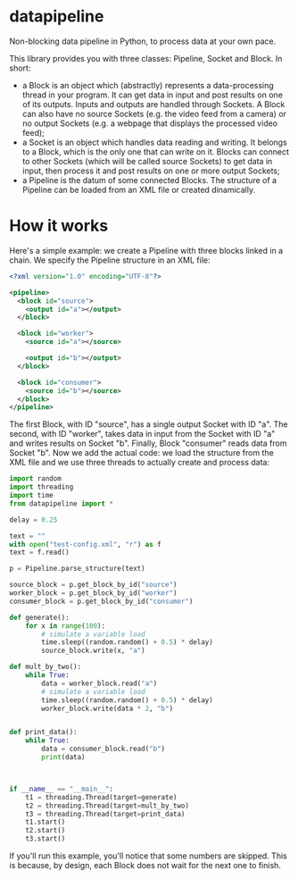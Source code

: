# datapipeline
Non-blocking data pipeline in Python, to process data at your own pace.

This library provides you with three classes: Pipeline, Socket and Block. In short:
- a Block is an object which (abstractly) represents a data-processing thread in your program. It can get data in input and post results on one of its outputs. Inputs and outputs are handled through Sockets. A Block can also have no source Sockets (e.g. the video feed from a camera) or no output Sockets (e.g. a webpage that displays the processed video feed);
- a Socket is an object which handles data reading and writing. It belongs to a Block, which is the only one that can write on it. Blocks can connect to other Sockets (which will be called source Sockets) to get data in input, then process it and post results on one or more output Sockets;
- a Pipeline is the datum of some connected Blocks. The structure of a Pipeline can be loaded from an XML file or created dinamically.

# How it works
Here's a simple example: we create a Pipeline with three blocks linked in a chain. We specify the Pipeline structure in an XML file:

```xml
<?xml version="1.0" encoding="UTF-8"?>

<pipeline>
  <block id="source">
    <output id="a"></output>
  </block>

  <block id="worker">
    <source id="a"></source>

    <output id="b"></output>
  </block>

  <block id="consumer">
    <source id="b"></source>
  </block>
</pipeline>
```
The first Block, with ID "source", has a single output Socket with ID "a". The second, with ID "worker", takes data in input from the Socket with ID "a" and writes results on Socket "b". Finally, Block "consumer" reads data from Socket "b". Now we add the actual code: we load the structure from the XML file and we use three threads to actually create and process data:

```python
import random
import threading
import time
from datapipeline import *

delay = 0.25

text = ""
with open("test-config.xml", "r") as f
text = f.read()

p = Pipeline.parse_structure(text)

source_block = p.get_block_by_id("source")
worker_block = p.get_block_by_id("worker")
consumer_block = p.get_block_by_id("consumer")

def generate():
    for x in range(100):
        # simulate a variable load
        time.sleep((random.random() + 0.5) * delay)
        source_block.write(x, "a")

def mult_by_two():
    while True:
        data = worker_block.read("a")
        # simulate a variable load
        time.sleep((random.random() + 0.5) * delay)
        worker_block.write(data * 2, "b")


def print_data():
    while True:
        data = consumer_block.read("b")
        print(data)



if __name__ == "__main__":
    t1 = threading.Thread(target=generate)
    t2 = threading.Thread(target=mult_by_two)
    t3 = threading.Thread(target=print_data)
    t1.start()
    t2.start()
    t3.start()
```

If you'll run this example, you'll notice that some numbers are skipped. This is because, by design, each Block does not wait for the next one to finish.
